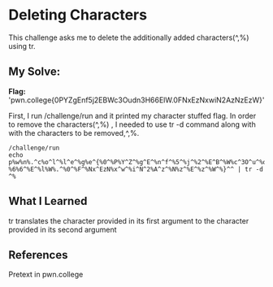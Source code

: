 # Deleting Characters
This challenge asks me to delete the additionally added characters(^,%) using tr.

## My Solve:
**Flag:** 'pwn.college{0PYZgEnf5j2EBWc3Oudn3H66ElW.0FNxEzNxwiN2AzNzEzW}'

First, I run /challenge/run and it printed my character stuffed flag. In order to remove the characters(^,%) , I needed to use tr -d command along with with the characters to be removed,^,%.
```
/challenge/run
echo p%w%n%.^c%o^l^%l^e^%g%e^{%0^%P%Y^Z^%g^E^%n^f^%5^%j^%2^%E^B^%W%c^3O^u^%d^%n^%3%H^
%6%6^%E^%l%W%.^%0^%F^%Nx^EzN%x^w^%i^N^2%A^z^%N%z^%E^%z^%W^%}^^ | tr -d ^%
```

## What I Learned
tr translates the character provided in its first argument to the character provided in its second argument

## References
Pretext in pwn.college
